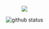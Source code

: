 

<!--
**awa1txn/awa1txn** is a ✨ _special_ ✨ repository because its `README.md` (this file) appears on your GitHub profile.

Here are some ideas to get you started:

- 🔭 I’m currently working on ...
- 🌱 I’m currently learning ...
- 👯 I’m looking to collaborate on ...
- 🤔 I’m looking for help with ...
- 💬 Ask me about ...
- 📫 How to reach me: ...
- 😄 Pronouns: ...
- ⚡ Fun fact: ...
-->
<p align="center">
<img src="https://media.tenor.com/rPC8VWI65ucAAAAC/samurai-jack-meditation.gif">
</p>
<p align="center">
  <img src="https://github-readme-stats.vercel.app/api?username=awa1txn&show_icons=true&theme=material-palenight&count_private=true&include_all_commits=true" alt="github status"/>
</p>
